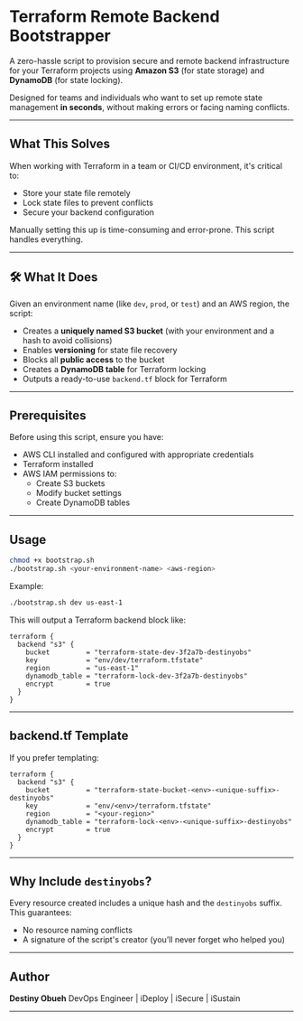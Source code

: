 # Terraform Remote Backend Bootstrapper

A zero-hassle script to provision secure and remote backend infrastructure for your Terraform projects using **Amazon S3** (for state storage) and **DynamoDB** (for state locking). 

Designed for teams and individuals who want to set up remote state management **in seconds**, without making errors or facing naming conflicts.

---

##    What This Solves

When working with Terraform in a team or CI/CD environment, it's critical to:
- Store your state file remotely
- Lock state files to prevent conflicts
- Secure your backend configuration

Manually setting this up is time-consuming and error-prone. This script handles everything.

---

## 🛠️ What It Does

Given an environment name (like `dev`, `prod`, or `test`) and an AWS region, the script:
-   Creates a **uniquely named S3 bucket** (with your environment and a hash to avoid collisions)
-   Enables **versioning** for state file recovery
-   Blocks all **public access** to the bucket
-   Creates a **DynamoDB table** for Terraform locking
-   Outputs a ready-to-use `backend.tf` block for Terraform

---

## Prerequisites

Before using this script, ensure you have:
- AWS CLI installed and configured with appropriate credentials
- Terraform installed
- AWS IAM permissions to:
  - Create S3 buckets
  - Modify bucket settings
  - Create DynamoDB tables

---

## Usage

```bash
chmod +x bootstrap.sh
./bootstrap.sh <your-environment-name> <aws-region>
````

Example:

```bash
./bootstrap.sh dev us-east-1
```

This will output a Terraform backend block like:

```hcl
terraform {
  backend "s3" {
    bucket         = "terraform-state-dev-3f2a7b-destinyobs"
    key            = "env/dev/terraform.tfstate"
    region         = "us-east-1"
    dynamodb_table = "terraform-lock-dev-3f2a7b-destinyobs"
    encrypt        = true
  }
}
```

---

## backend.tf Template

If you prefer templating:

```hcl
terraform {
  backend "s3" {
    bucket         = "terraform-state-bucket-<env>-<unique-suffix>-destinyobs"
    key            = "env/<env>/terraform.tfstate"
    region         = "<your-region>"
    dynamodb_table = "terraform-lock-<env>-<unique-suffix>-destinyobs"
    encrypt        = true
  }
}
```

---

## Why Include `destinyobs`?

Every resource created includes a unique hash and the `destinyobs` suffix. This guarantees:

* No resource naming conflicts
* A signature of the script's creator (you’ll never forget who helped you)

---

## Author

**Destiny Obueh**
DevOps Engineer | iDeploy | iSecure | iSustain

---
